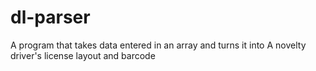 # dl-parser
A program that takes data entered in an array and turns it into A novelty driver's license layout and barcode
